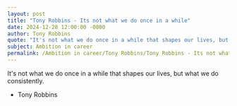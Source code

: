 ```yaml
---
layout: post
title: "Tony Robbins - Its not what we do once in a while"
date: 2024-12-28 12:00:00 -0000
author: Tony Robbins
quote: "It's not what we do once in a while that shapes our lives, but what we do consistently."
subject: Ambition in career
permalink: /Ambition in career/Tony Robbins/Tony Robbins - Its not what we do once in a while
---
```


It's not what we do once in a while that shapes our lives, but what we do consistently.

- Tony Robbins
